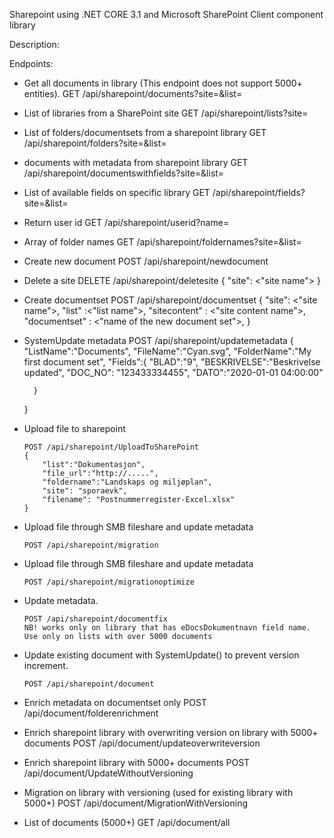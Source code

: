 Sharepoint using .NET CORE 3.1 and Microsoft SharePoint Client component library

Description:

Endpoints:
* Get all documents in library (This endpoint does not support 5000+ entities).
    GET /api/sharepoint/documents?site=<sitename>&list=<listname>
* List of libraries from a SharePoint site
    GET /api/sharepoint/lists?site=<sitename>
* List of folders/documentsets from a sharepoint library
    GET /api/sharepoint/folders?site=<sitename>&list=<listname>
* documents with metadata from sharepoint library
    GET /api/sharepoint/documentswithfields?site=<sitename>&list=<listname>
* List of available fields on specific library
    GET /api/sharepoint/fields?site=<sitename>&list=<listname>
* Return user id
    GET /api/sharepoint/userid?name=<email>
* Array of folder names
    GET /api/sharepoint/foldernames?site=<sitename>&list=<listname>
* Create new document
    POST /api/sharepoint/newdocument
* Delete a site
    DELETE /api/sharepoint/deletesite
    {
       "site": <"site name">
    }
* Create documentset
    POST /api/sharepoint/documentset
    {
        "site": <"site name">,
        "list" :<"list name">,
        "sitecontent" : <"site content name">,
        "documentset" : <"name of the new document set">,
     } 
* SystemUpdate metadata
    POST /api/sharepoint/updatemetadata
    {
    	"ListName":"Documents",
    	"FileName":"Cyan.svg",
    	"FolderName":"My first document set",
    	"Fields":{
    			"BLAD":"9",
    			"BESKRIVELSE":"Beskrivelse updated",
    			"DOC_NO": "123433334455",
    			"DATO":"2020-01-01 04:00:00"
    
    	}
    }  
* Upload file to sharepoint
    ```
    POST /api/sharepoint/UploadToSharePoint
    {
        "list":"Dokumentasjon",
        "file_url":"http://.....",
        "foldername":"Landskaps og miljøplan",
        "site": "sporaevk",
        "filename": "Postnummerregister-Excel.xlsx"
    }
    ```
* Upload file through SMB fileshare and update metadata
    ```
    POST /api/sharepoint/migration
    ```
* Upload file through SMB fileshare and update metadata
    ```
    POST /api/sharepoint/migrationoptimize
    ```
* Update metadata.
    ```
    POST /api/sharepoint/documentfix
    NB! works only on library that has eDocsDokumentnavn field name. Use only on lists with over 5000 documents
    ```
* Update existing document with SystemUpdate() to prevent version increment.
    ```
    POST /api/sharepoint/document
    ```
* Enrich metadata on documentset only
    POST /api/document/folderenrichment
* Enrich sharepoint library with overwriting version on library with 5000+ documents
    POST /api/document/updateoverwriteversion
* Enrich sharepoint library with 5000+ documents
    POST /api/document/UpdateWithoutVersioning
* Migration on library with versioning (used for existing library with 5000+)
    POST /api/document/MigrationWithVersioning
* List of documents (5000+)
    GET /api/document/all





